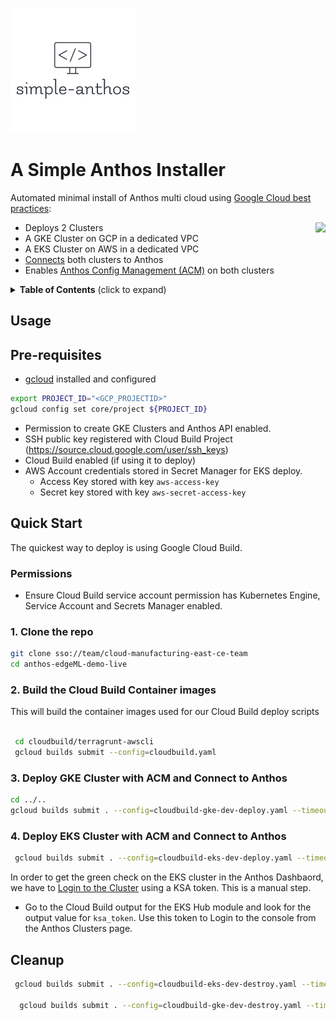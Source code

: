 ![Logo](images/logo.png)
# A Simple Anthos Installer

Automated minimal install of Anthos multi cloud using [Google Cloud best practices](https://cloud.google.com/foundation-toolkit):

<img align="right" src="./docs/assets/release-it.gif?raw=true" height="280">

- Deploys 2 Clusters 
- A GKE Cluster on GCP in a dedicated VPC
- A EKS Cluster on AWS in a dedicated VPC
- [Connects](https://cloud.google.com/anthos/multicluster-management/connect/overview) both clusters to Anthos
- Enables [Anthos Config Management (ACM)](https://cloud.google.com/anthos/config-management) on both clusters 

<p>
<details>
  <summary><strong>Table of Contents</strong> (click to expand)</summary>

<!-- toc -->
- [Usage](#usage)
- [Configuration](#configuration)
- [Changelog](#changelog)
- [Resources](#resources)

<!-- tocstop -->

</details>
</p>

## Usage

## Pre-requisites

- [gcloud](https://cloud.google.com/sdk/docs/install) installed and configured
```bash
export PROJECT_ID="<GCP_PROJECTID>"
gcloud config set core/project ${PROJECT_ID}  
```
- Permission to create GKE Clusters and Anthos API enabled.
- SSH public key registered with Cloud Build Project (https://source.cloud.google.com/user/ssh_keys)
- Cloud Build enabled (if using it to deploy)
- AWS Account credentials stored in Secret Manager for EKS deploy.
  - Access Key stored with key `aws-access-key`
  - Secret key stored with key  `aws-secret-access-key`

## Quick Start
The quickest way to deploy is using Google Cloud Build.

### Permissions
- Ensure Cloud Build service account permission has Kubernetes Engine, Service Account and Secrets Manager enabled.

### 1. Clone the repo

```bash
git clone sso://team/cloud-manufacturing-east-ce-team
cd anthos-edgeML-demo-live
```

### 2. Build the Cloud Build Container images
This will build the container images used for our Cloud Build deploy scripts

```bash
 
 cd cloudbuild/terragrunt-awscli
 gcloud builds submit --config=cloudbuild.yaml

```

### 3. Deploy GKE Cluster with ACM and Connect to Anthos

```bash
cd ../..
gcloud builds submit . --config=cloudbuild-gke-dev-deploy.yaml --timeout=30m
```

### 4. Deploy EKS Cluster with ACM and Connect to Anthos 

```bash
 gcloud builds submit . --config=cloudbuild-eks-dev-deploy.yaml --timeout=30m
```

In order to get the green check on the EKS cluster in the Anthos Dashbaord, we have to [Login to the Cluster](https://cloud.google.com/anthos/multicluster-management/console/logging-in#login) using a KSA token. This is a manual step. 
- Go to the Cloud Build output for the EKS Hub module and look for the output value for `ksa_token`. Use this token to Login to the console from the Anthos Clusters page. 

## Cleanup
```bash
 gcloud builds submit . --config=cloudbuild-eks-dev-destroy.yaml --timeout=30m

  gcloud builds submit . --config=cloudbuild-gke-dev-destroy.yaml --timeout=30m
```
